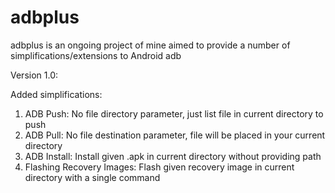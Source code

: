 # adbplus
adbplus is an ongoing project of mine aimed to provide a number of simplifications/extensions to Android adb 

Version 1.0:

Added simplifications: 
1. ADB Push: No file directory parameter, just list file in current directory to push
2. ADB Pull: No file destination parameter, file will be placed in your current directory
3. ADB Install: Install given .apk in current directory without providing path
4. Flashing Recovery Images: Flash given recovery image in current directory with a single command
